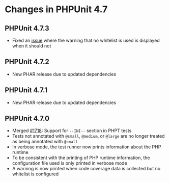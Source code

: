 # Changes in PHPUnit 4.7

## PHPUnit 4.7.3

* Fixed an [issue](https://github.com/sebastianbergmann/php-code-coverage/issues/347) where the warning that no whitelist is used is displayed when it should not

## PHPUnit 4.7.2

* New PHAR release due to updated dependencies

## PHPUnit 4.7.1

* New PHAR release due to updated dependencies

## PHPUnit 4.7.0

* Merged [#1718](https://github.com/sebastianbergmann/phpunit/issues/1718): Support for `--INI--` section in PHPT tests
* Tests not annotated with `@small`, `@medium`, or `@large` are no longer treated as being annotated with `@small`
* In verbose mode, the test runner now prints information about the PHP runtime
* To be consistent with the printing of PHP runtime information, the configuration file used is only printed in verbose mode
* A warning is now printed when code coverage data is collected but no whitelist is configured

